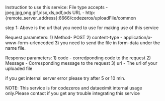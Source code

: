 Instruction to use this service:
File type accepts - jpeg,jpg,png,gif,xlsx,xls,pdf,ods
URL - http:{remote_server_address}:6666/codezeros/uploadFile/common


step 1: Above is the url that you need to use for making use of this service

Request parameters:
    1) Method- POST
    2) content-type - application/x-www-form-urlencoded
    3)  you need to send the file in form-data under the name file.

Response parameters:
    1) code - corredponding code to the request 
    2) Message - Corresponding message to the request
    3) url - The url of your uploaded file

if you get internal server error please try after  5 or 10 min.


NOTE: This service is for codezeros and dataeximit internal usage only.Please contact if you get any trouble integrating this service

